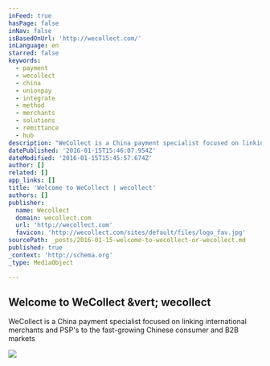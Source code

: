 ```yaml
---
inFeed: true
hasPage: false
inNav: false
isBasedOnUrl: 'http://wecollect.com/'
inLanguage: en
starred: false
keywords:
  - payment
  - wecollect
  - china
  - unionpay
  - integrate
  - method
  - merchants
  - solutions
  - remittance
  - hub
description: "WeCollect is a China payment specialist focused on linking international merchants and PSP's to the fast-growing Chinese consumer and B2B markets"
datePublished: '2016-01-15T15:46:07.954Z'
dateModified: '2016-01-15T15:45:57.674Z'
author: []
related: []
app_links: []
title: 'Welcome to WeCollect | wecollect'
authors: []
publisher:
  name: Wecollect
  domain: wecollect.com
  url: 'http://wecollect.com'
  favicon: 'http://wecollect.com/sites/default/files/logo_fav.jpg'
sourcePath: _posts/2016-01-15-welcome-to-wecollect-or-wecollect.md
published: true
_context: 'http://schema.org'
_type: MediaObject

---
```

<article style=""><h1>Welcome to WeCollect &amp;vert; wecollect</h1><p>WeCollect is a China payment specialist focused on linking international merchants and PSP's to the fast-growing Chinese consumer and B2B markets</p><img src="http://wecollect.com/sites/default/files/meeting_pic_home.jpg" /></article>